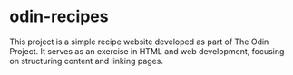 # odin-recipes

This project is a simple recipe website developed as part of The Odin Project. It serves as an exercise in HTML and web development, focusing on structuring content and linking pages. 
